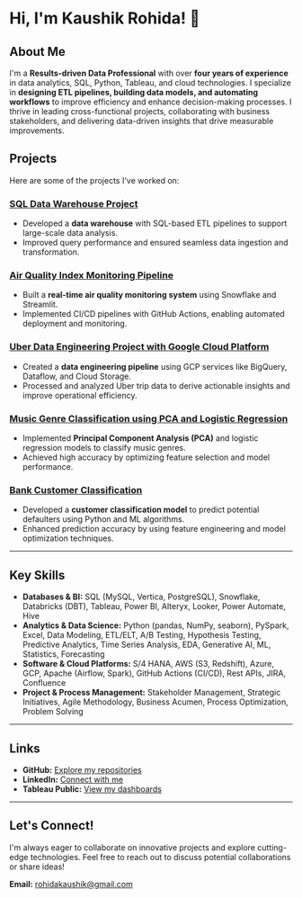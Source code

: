 # Hi, I'm Kaushik Rohida! 👋

## About Me
I'm a **Results-driven Data Professional** with over **four years of experience** in data analytics, SQL, Python, Tableau, and cloud technologies. I specialize in **designing ETL pipelines, building data models, and automating workflows** to improve efficiency and enhance decision-making processes. I thrive in leading cross-functional projects, collaborating with business stakeholders, and delivering data-driven insights that drive measurable improvements.

## Projects
Here are some of the projects I've worked on:

### [**SQL Data Warehouse Project**](https://github.com/kaushikrohida/sql-data-warehouse-project)
- Developed a **data warehouse** with SQL-based ETL pipelines to support large-scale data analysis.
- Improved query performance and ensured seamless data ingestion and transformation.

### [**Air Quality Index Monitoring Pipeline**](https://github.com/kaushikrohida/Air-Quality-Index-Monitoring-Pipeline---Snowflake---Streamlit---Github-Action--CI-CD-)
- Built a **real-time air quality monitoring system** using Snowflake and Streamlit.
- Implemented CI/CD pipelines with GitHub Actions, enabling automated deployment and monitoring.

### [**Uber Data Engineering Project with Google Cloud Platform**](https://github.com/kaushikrohida/Uber-Data-Engineering-Project-with-Google-Cloud-Platform)
- Created a **data engineering pipeline** using GCP services like BigQuery, Dataflow, and Cloud Storage.
- Processed and analyzed Uber trip data to derive actionable insights and improve operational efficiency.

### [**Music Genre Classification using PCA and Logistic Regression**](https://github.com/kaushikrohida/Music-Genre-Classification--PCA-and-Logistic-Regression-)
- Implemented **Principal Component Analysis (PCA)** and logistic regression models to classify music genres.
- Achieved high accuracy by optimizing feature selection and model performance.

### [**Bank Customer Classification**](https://github.com/kaushikrohida/Bank-Customer-Classification)
- Developed a **customer classification model** to predict potential defaulters using Python and ML algorithms.
- Enhanced prediction accuracy by using feature engineering and model optimization techniques.

---

## Key Skills
- **Databases & BI:** SQL (MySQL, Vertica, PostgreSQL), Snowflake, Databricks (DBT), Tableau, Power BI, Alteryx, Looker, Power Automate, Hive
- **Analytics & Data Science:** Python (pandas, NumPy, seaborn), PySpark, Excel, Data Modeling, ETL/ELT, A/B Testing, Hypothesis Testing, Predictive Analytics, Time Series Analysis, EDA, Generative AI, ML, Statistics, Forecasting
- **Software & Cloud Platforms:** S/4 HANA, AWS (S3, Redshift), Azure, GCP, Apache (Airflow, Spark), GitHub Actions (CI/CD), Rest APIs, JIRA, Confluence
- **Project & Process Management:** Stakeholder Management, Strategic Initiatives, Agile Methodology, Business Acumen, Process Optimization, Problem Solving

---

## Links
- **GitHub:** [Explore my repositories](https://github.com/kaushikrohida?tab=repositories)
- **LinkedIn:** [Connect with me](https://www.linkedin.com/in/kaushikrohida/)
- **Tableau Public:** [View my dashboards](https://public.tableau.com/app/profile/kaushik.rohida6402/vizzes)

---

## Let's Connect!
I'm always eager to collaborate on innovative projects and explore cutting-edge technologies. Feel free to reach out to discuss potential collaborations or share ideas!

**Email:** rohidakaushik@gmail.com

